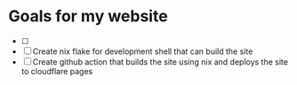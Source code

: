 # Goals for my website

* [ ]
* [ ] Create nix flake for development shell that can build the site
* [ ] Create github action that builds the site using nix and deploys the site to cloudflare pages
